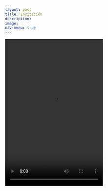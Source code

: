 ```yaml
---
layout: post
title: Invitación
description:
image:
nav-menu: true
---
```


<video width="320" height="480" controls>
          <source src="invitacion.mp4" type="video/mp4">
</video>
